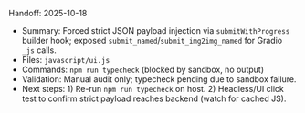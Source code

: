 Handoff: 2025-10-18

- Summary: Forced strict JSON payload injection via `submitWithProgress` builder hook; exposed `submit_named`/`submit_img2img_named` for Gradio `_js` calls.
- Files: `javascript/ui.js`
- Commands: `npm run typecheck` (blocked by sandbox, no output)
- Validation: Manual audit only; typecheck pending due to sandbox failure.
- Next steps: 1) Re-run `npm run typecheck` on host. 2) Headless/UI click test to confirm strict payload reaches backend (watch for cached JS).
